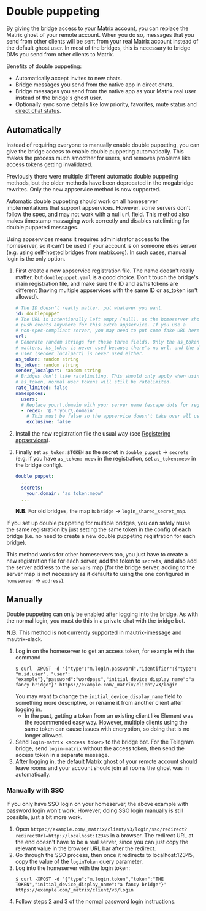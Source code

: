 # Double puppeting
By giving the bridge access to your Matrix account, you can replace the Matrix
ghost of your remote account. When you do so, messages that you send from other
clients will be sent from your real Matrix account instead of the default ghost
user. In most of the bridges, this is necessary to bridge DMs you send from
other clients to Matrix.

Benefits of double puppeting:

* Automatically accept invites to new chats.
* Bridge messages you send from the native app in direct chats.
* Bridge messages you send from the native app as your Matrix real user instead
  of the bridge's ghost user.
* Optionally sync some details like low priority, favorites, mute status
  and [direct chat status](https://docs.mau.fi/bridges/general/troubleshooting.html#why-are-direct-messages-showing-up-under-rooms-instead-of-people).

## Automatically
Instead of requiring everyone to manually enable double puppeting, you can give
the bridge access to enable double puppeting automatically. This makes the
process much smoother for users, and removes problems like access tokens
getting invalidated.

Previously there were multiple different automatic double puppeting methods,
but the older methods have been deprecated in the megabridge rewrites. Only the
new appservice method is now supported.

Automatic double puppeting should work on all homeserver implementations that
support appservices. However, some servers don't follow the spec, and may not
work with a null `url` field. This method also makes timestamp massaging work
correctly and disables ratelimiting for double puppeted messages.

Using appservices means it requires administrator access to the homeserver, so
it can't be used if your account is on someone elses server (e.g. using
self-hosted bridges from matrix.org). In such cases, manual login is the only
option.

1. First create a new appservice registration file. The name doesn't really
   matter, but `doublepuppet.yaml` is a good choice. Don't touch the bridge's
   main registration file, and make sure the ID and as/hs tokens are different
   (having multiple appservices with the same ID or as_token isn't allowed).

   ```yaml
   # The ID doesn't really matter, put whatever you want.
   id: doublepuppet
   # The URL is intentionally left empty (null), as the homeserver shouldn't
   # push events anywhere for this extra appservice. If you use a
   # non-spec-compliant server, you may need to put some fake URL here.
   url:
   # Generate random strings for these three fields. Only the as_token really
   # matters, hs_token is never used because there's no url, and the default
   # user (sender_localpart) is never used either.
   as_token: random string
   hs_token: random string
   sender_localpart: random string
   # Bridges don't like ratelimiting. This should only apply when using the
   # as_token, normal user tokens will still be ratelimited.
   rate_limited: false
   namespaces:
     users:
     # Replace your\.domain with your server name (escape dots for regex)
     - regex: '@.*:your\.domain'
       # This must be false so the appservice doesn't take over all users completely.
       exclusive: false
   ```
2. Install the new registration file the usual way
   (see [Registering appservices]).
3. Finally set `as_token:$TOKEN` as the secret in `double_puppet` -> `secrets`
   (e.g. if you have `as_token: meow` in the registration, set `as_token:meow`
   in the bridge config).
   ```yaml
   double_puppet:
     ...
     secrets:
       your.domain: "as_token:meow"
     ...
   ```
   **N.B.** For old bridges, the map is `bridge` -> `login_shared_secret_map`.

If you set up double puppeting for multiple bridges, you can safely reuse the
same registration by just setting the same token in the config of each bridge
(i.e. no need to create a new double puppeting registration for each bridge).

This method works for other homeservers too, you just have to create a new
registration file for each server, add the token to `secrets`, and also add
the server address to the `servers` map (for the bridge server, adding to the
server map is not necessary as it defaults to using the one configured in
`homeserver` -> `address`).

[Registering appservices]: https://docs.mau.fi/bridges/general/registering-appservices.html

## Manually
Double puppeting can only be enabled after logging into the bridge. As with
the normal login, you must do this in a private chat with the bridge bot.

**N.B.** This method is not currently supported in mautrix-imessage and mautrix-slack.

1. Log in on the homeserver to get an access token, for example with the command
   ```shell
   $ curl -XPOST -d '{"type":"m.login.password","identifier":{"type": "m.id.user", "user": "example"},"password":"wordpass","initial_device_display_name":"a fancy bridge"}' https://example.com/_matrix/client/v3/login
   ```
   You may want to change the `initial_device_display_name` field to something
   more descriptive, or rename it from another client after logging in.
   * In the past, getting a token from an existing client like Element was the
     recommended easy way. However, multiple clients using the same token can
     cause issues with encryption, so doing that is no longer allowed.
2. Send `login-matrix <access token>` to the bridge bot. For the Telegram
   bridge, send `login-matrix` without the access token, then send the access
   token in a separate message.
3. After logging in, the default Matrix ghost of your remote account should
   leave rooms and your account should join all rooms the ghost was in
   automatically.

### Manually with SSO

If you only have SSO login on your homeserver, the above example with password
login won't work. However, doing SSO login manually is still possible, just a
bit more work.

1. Open `https://example.com/_matrix/client/v3/login/sso/redirect?redirectUrl=http://localhost:12345`
   in a browser. The redirect URL at the end doesn't have to be a real server,
   since you can just copy the relevant value in the browser URL bar after the
   redirect.
2. Go through the SSO process, then once it redirects to localhost:12345, copy
   the value of the `loginToken` query parameter.
3. Log into the homeserver with the login token:
   ```shell
   $ curl -XPOST -d '{"type":"m.login.token","token":"THE TOKEN","initial_device_display_name":"a fancy bridge"}' https://example.com/_matrix/client/v3/login
   ```
4. Follow steps 2 and 3 of the normal password login instructions.
